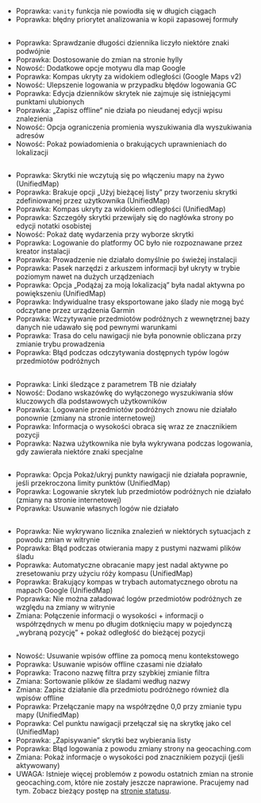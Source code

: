 ##
- Poprawka: `vanity` funkcja nie powiodła się w długich ciągach
- Poprawka: błędny priorytet analizowania w kopii zapasowej formuły

##
- Poprawka: Sprawdzanie długości dziennika liczyło niektóre znaki podwójnie
- Poprawka: Dostosowanie do zmian na stronie hylly
- Nowość: Dodatkowe opcje motywu dla map Google
- Poprawka: Kompas ukryty za widokiem odległości (Google Maps v2)
- Nowość: Ulepszenie logowania w przypadku błędów logowania GC
- Poprawka: Edycja dzienników skrytek nie zajmuje się istniejącymi punktami ulubionych
- Poprawka: „Zapisz offline“ nie działa po nieudanej edycji wpisu znalezienia
- Nowość: Opcja ograniczenia promienia wyszukiwania dla wyszukiwania adresów
- Nowość: Pokaż powiadomienia o brakujących uprawnieniach do lokalizacji

##
- Poprawka: Skrytki nie wczytują się po włączeniu mapy na żywo (UnifiedMap)
- Poprawka: Brakuje opcji „Użyj bieżącej listy” przy tworzeniu skrytki zdefiniowanej przez użytkownika (UnifiedMap)
- Poprawka: Kompas ukryty za widokiem odległości (UnifiedMap)
- Poprawka: Szczegóły skrytki przewijały się do nagłówka strony po edycji notatki osobistej
- Nowość: Pokaż datę wydarzenia przy wyborze skrytki
- Poprawka: Logowanie do platformy OC było nie rozpoznawane przez kreator instalacji
- Poprawka: Prowadzenie nie działało domyślnie po świeżej instalacji
- Poprawka: Pasek narzędzi z arkuszem informacji był ukryty w trybie poziomym nawet na dużych urządzeniach
- Poprawka: Opcja „Podążaj za moją lokalizacją” była nadal aktywna po powiększeniu (UnifiedMap)
- Poprawka: Indywidualne trasy eksportowane jako ślady nie mogą być odczytane przez urządzenia Garmin
- Poprawka: Wczytywanie przedmiotów podróżnych z wewnętrznej bazy danych nie udawało się pod pewnymi warunkami
- Poprawka: Trasa do celu nawigacji nie była ponownie obliczana przy zmianie trybu prowadzenia
- Poprawka: Błąd podczas odczytywania dostępnych typów logów przedmiotów podróżnych

##
- Poprawka: Linki śledzące z parametrem TB nie działały
- Nowość: Dodano wskazówkę do wyłączonego wyszukiwania słów kluczowych dla podstawowych użytkowników
- Poprawka: Logowanie przedmiotów podróżnych znowu nie działało ponownie (zmiany na stronie internetowej)
- Poprawka: Informacja o wysokości obraca się wraz ze znacznikiem pozycji
- Poprawka: Nazwa użytkownika nie była wykrywana podczas logowania, gdy zawierała niektóre znaki specjalne

##
- Poprawka: Opcja Pokaż/ukryj punkty nawigacji nie działała poprawnie, jeśli przekroczona limity punktów (UnifiedMap)
- Poprawka: Logowanie skrytek lub przedmiotów podróżnych nie działało (zmiany na stronie internetowej)
- Poprawka: Usuwanie własnych logów nie działało

##
- Poprawka: Nie wykrywano licznika znalezień w niektórych sytuacjach z powodu zmian w witrynie
- Poprawka: Błąd podczas otwierania mapy z pustymi nazwami plików śladu
- Poprawka: Automatyczne obracanie mapy jest nadal aktywne po zresetowaniu przy użyciu róży kompasu (UnifiedMap)
- Poprawka: Brakujący kompas w trybach automatycznego obrotu na mapach Google (UnifiedMap)
- Poprawka: Nie można załadować logów przedmiotów podróżnych ze względu na zmiany w witrynie
- Zmiana: Połączenie informacji o wysokości + informacji o współrzędnych w menu po długim dotknięciu mapy w pojedynczą „wybraną pozycję” + pokaż odległość do bieżącej pozycji

##
- Nowość: Usuwanie wpisów offline za pomocą menu kontekstowego
- Poprawka: Usuwanie wpisów offline czasami nie działało
- Poprawka: Tracono nazwę filtra przy szybkiej zmianie filtra
- Zmiana: Sortowanie plików ze śladami według nazwy
- Zmiana: Zapisz działanie dla przedmiotu podróżnego również dla wpisów offline
- Poprawka: Przełączanie mapy na współrzędne 0,0 przy zmianie typu mapy (UnifiedMap)
- Poprawka: Cel punktu nawigacji przełączał się na skrytkę jako cel (UnifiedMap)
- Poprawka: „Zapisywanie” skrytki bez wybierania listy
- Poprawka: Błąd logowania z powodu zmiany strony na geocaching.com
- Zmiana: Pokaż informacje o wysokości pod znacznikiem pozycji (jeśli aktywowany)
- UWAGA: Istnieje więcej problemów z powodu ostatnich zmian na stronie geocaching.com, które nie zostały jeszcze naprawione. Pracujemy nad tym. Zobacz bieżący postęp na [stronie statusu](https://github.com/cgeo/cgeo/issues/15555).
